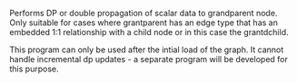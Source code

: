 Performs DP or double propagation of scalar data to grandparent node. Only suitable for cases where grantparent has an edge type that has an embedded 1:1 relationship with a child node or in this case the grantdchild.

This program can only be used after the intial load of the graph. It cannot handle incremental dp updates - a separate program will be developed for this purpose.
